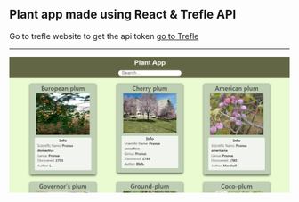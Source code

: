 Plant app made using React & Trefle API
------

Go to trefle website to get the api token
[go to Trefle](https://trefle.io/)

----
![Plant_app](src/SS_Plant_React.PNG)